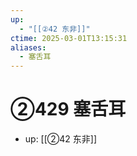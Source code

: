 ```yaml
---
up:
  - "[[②42 东非]]"
ctime: 2025-03-01T13:15:31
aliases:
  - 塞舌耳
---
```


# ②429 塞舌耳

- up: [[②42 东非]]
